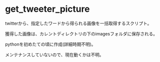 # get_tweeter_picture
twitterから、指定したワードから得られる画像を一括取得するスクリプト。

獲得した画像は、カレントディレクトリの下のimagesフォルダに保存される。

pythonを初めたての頃に作成(詳細時期不明)。

メンテナンスしていないので、現在動くかは不明。